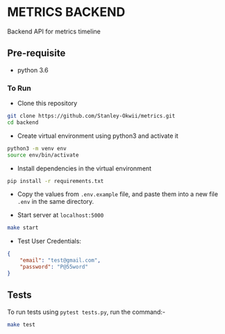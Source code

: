 # METRICS BACKEND

Backend API for metrics timeline

## Pre-requisite
- python 3.6

### To Run

- Clone this repository
```bash
git clone https://github.com/Stanley-Okwii/metrics.git
cd backend
```
- Create virtual environment using python3 and activate it

```bash
python3 -m venv env
source env/bin/activate
```

- Install dependencies in the virtual environment

```bash
pip install -r requirements.txt
```

- Copy the values from `.env.example` file, and paste them into a new file `.env` in the same directory.

- Start server at `localhost:5000`

```bash
make start
```

- Test User Credentials:
```json
{
    "email": "test@gmail.com",
    "password": "P@55word"
}
```


## Tests

To run tests using `pytest tests.py`, run the command:-

```bash
make test
```
